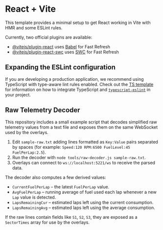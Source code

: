 # React + Vite

This template provides a minimal setup to get React working in Vite with HMR and some ESLint rules.

Currently, two official plugins are available:

- [@vitejs/plugin-react](https://github.com/vitejs/vite-plugin-react/blob/main/packages/plugin-react) uses [Babel](https://babeljs.io/) for Fast Refresh
- [@vitejs/plugin-react-swc](https://github.com/vitejs/vite-plugin-react/blob/main/packages/plugin-react-swc) uses [SWC](https://swc.rs/) for Fast Refresh

## Expanding the ESLint configuration

If you are developing a production application, we recommend using TypeScript with type-aware lint rules enabled. Check out the [TS template](https://github.com/vitejs/vite/tree/main/packages/create-vite/template-react-ts) for information on how to integrate TypeScript and [`typescript-eslint`](https://typescript-eslint.io) in your project.

## Raw Telemetry Decoder

This repository includes a small example script that decodes simplified raw
telemetry values from a text file and exposes them on the same WebSocket used by
the overlays.

1. Edit `sample-raw.txt` adding lines formatted as `Key:Value` pairs separated by
   spaces (for example: `Speed:120 RPM:6500 FuelLevel:45 FuelPerLap:2.5`).
2. Run the decoder with `node tools/raw-decoder.js sample-raw.txt`.
3. Overlays can connect to `ws://localhost:5221/ws` to receive the parsed data.

The decoder also computes a few derived values:

- `CurrentFuelPerLap` – the latest `FuelPerLap` value.
- `AvgFuelPerLap` – running average of fuel used each lap whenever a new `Lap`
  value is detected.
- `LapsRemainingCur` – estimated laps left using the current consumption.
- `LapsRemainingAvg` – estimated laps left using the average consumption.

If the raw lines contain fields like `S1`, `S2`, `S3`, they are exposed as a
`SectorTimes` array for use by the overlays.

